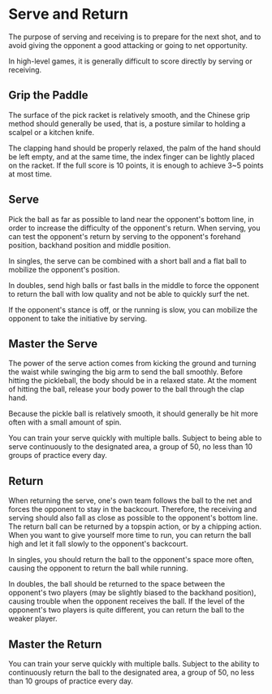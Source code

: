 # Serve and Return

The purpose of serving and receiving is to prepare for the next shot, and to avoid giving the opponent a good attacking or going to net opportunity.

In high-level games, it is generally difficult to score directly by serving or receiving.

## Grip the Paddle

The surface of the pick racket is relatively smooth, and the Chinese grip method should generally be used, that is, a posture similar to holding a scalpel or a kitchen knife.

The clapping hand should be properly relaxed, the palm of the hand should be left empty, and at the same time, the index finger can be lightly placed on the racket. If the full score is 10 points, it is enough to achieve 3~5 points at most time.

## Serve

Pick the ball as far as possible to land near the opponent's bottom line, in order to increase the difficulty of the opponent's return. When serving, you can test the opponent's return by serving to the opponent's forehand position, backhand position and middle position.

In singles, the serve can be combined with a short ball and a flat ball to mobilize the opponent's position.

In doubles, send high balls or fast balls in the middle to force the opponent to return the ball with low quality and not be able to quickly surf the net.

If the opponent's stance is off, or the running is slow, you can mobilize the opponent to take the initiative by serving.

## Master the Serve

The power of the serve action comes from kicking the ground and turning the waist while swinging the big arm to send the ball smoothly. Before hitting the pickleball, the body should be in a relaxed state. At the moment of hitting the ball, release your body power to the ball through the clap hand.

Because the pickle ball is relatively smooth, it should generally be hit more often with a small amount of spin.

You can train your serve quickly with multiple balls. Subject to being able to serve continuously to the designated area, a group of 50, no less than 10 groups of practice every day.

## Return

When returning the serve, one's own team follows the ball to the net and forces the opponent to stay in the backcourt. Therefore, the receiving and serving should also fall as close as possible to the opponent's bottom line. The return ball can be returned by a topspin action, or by a chipping action. When you want to give yourself more time to run, you can return the ball high and let it fall slowly to the opponent's backcourt.

In singles, you should return the ball to the opponent's space more often, causing the opponent to return the ball while running.

In doubles, the ball should be returned to the space between the opponent's two players (may be slightly biased to the backhand position), causing trouble when the opponent receives the ball. If the level of the opponent's two players is quite different, you can return the ball to the weaker player.

## Master the Return

You can train your serve quickly with multiple balls. Subject to the ability to continuously return the ball to the designated area, a group of 50, no less than 10 groups of practice every day.